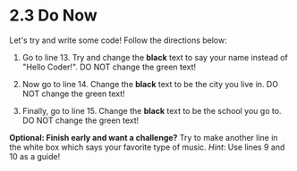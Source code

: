 # 2.3 Do Now

Let's try and write some code! Follow the directions below:

1. Go to line 13. Try and change the **black** text to say your name instead of "Hello Coder!". DO NOT change the green text!

2. Now go to line 14. Change the **black** text to be the city you live in. DO NOT change the green text!

3. Finally, go to line 15. Change the **black** text to be the school you go to. DO NOT change the green text!

**Optional: Finish early and want a challenge?** Try to make another line in the white box which says your favorite type of music. *Hint*: Use lines 9 and 10 as a guide!